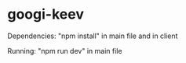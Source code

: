 # googi-keev

Dependencies: "npm install" in main file and in client

Running: "npm run dev" in main file
